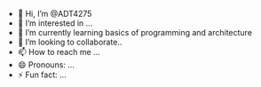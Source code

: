 - 👋 Hi, I’m @ADT4275
- 👀 I’m interested in ...
- 🌱 I’m currently learning basics of programming and architecture
- 💞️ I’m looking to collaborate..
- 📫 How to reach me ...
- 😄 Pronouns: ...
- ⚡ Fun fact: ...

<!---
ADT4275/ADT4275 is a ✨ special ✨ repository because its `README.md` (this file) appears on your GitHub profile.
You can click the Preview link to take a look at your changes.
--->
